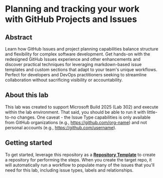 # Planning and tracking your work with GitHub Projects and Issues

## Abstract

Learn how GitHub Issues and project planning capabilities balance structure and flexibility for complex software development. Get hands-on with the redesigned GitHub Issues experience and other enhancements and discover practical techniques for leveraging markdown-based issue templates and custom sections that adapt to your team's unique workflows. Perfect for developers and DevOps practitioners seeking to streamline collaboration without sacrificing visibility or accountability.

## About this lab

This lab was created to support Microsoft Build 2025 (Lab 302) and execute within the lab environment.  That said, you should be able to run it with little-to-no changes.  One caveat - the Issue Type capabilities is only available from GitHub organizations (e.g., https://github.com/org-name) and not personal accounts (e.g., https://github.com/username).

## Getting started

To get started, leverage this repository as a **[Repository Template](https://docs.github.com/en/repositories/creating-and-managing-repositories/creating-a-template-repository)** to create a repository for performing the steps.  When you create the target repo, it will automatically run a workflow to populate many of the issues that you'll need for this lab, including issue types, labels and relationships.
